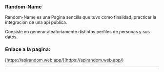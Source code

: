 ### Random-Name



Random-Name es una Pagina sencilla que tuvo como finalidad, practicar la integración de una api pública.


Consiste en generar aleatoriamente distintos perfiles de personas y sus datos.



### Enlace a la pagina:
[https://apirandom.web.app/](https://apirandom.web.app/) 

 ------------

